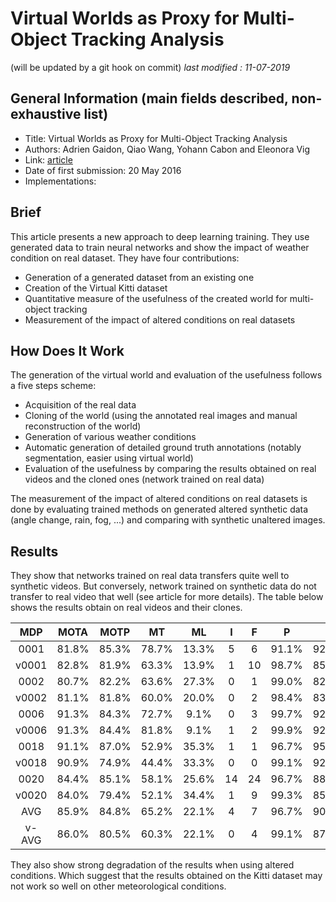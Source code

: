 # Virtual Worlds as Proxy for Multi-Object Tracking Analysis

(will be updated by a git hook on commit)
_last modified : 11-07-2019_

## General Information (main fields described, non-exhaustive list)

- Title: Virtual Worlds as Proxy for Multi-Object Tracking Analysis
- Authors: Adrien Gaidon, Qiao Wang, Yohann Cabon and Eleonora Vig
- Link: [article](https://arxiv.org/abs/1605.06457)
- Date of first submission: 20 May 2016
- Implementations: 

## Brief

This article presents a new approach to deep learning training. They use generated data to train neural networks and show the impact of weather condition on real dataset. They have four contributions:

- Generation of a generated dataset from an existing one
- Creation of the Virtual Kitti dataset
- Quantitative measure of the usefulness of the created world for multi-object tracking
- Measurement of the impact of altered conditions on real datasets

## How Does It Work

The generation of the virtual world and evaluation of the usefulness follows a five steps scheme:

- Acquisition of the real data
- Cloning of the world (using the annotated real images and manual reconstruction of the world)
- Generation of various weather conditions
- Automatic generation of detailed ground truth annotations (notably segmentation, easier using virtual world)
- Evaluation of the usefulness by comparing the results obtained on real videos and the cloned ones (network trained on real data)

The measurement of the impact of altered conditions on real datasets is done by evaluating trained methods on generated altered synthetic data (angle change, rain, fog, ...) and comparing with synthetic unaltered images.

## Results

They show that networks trained on real data transfers quite well to synthetic videos. But conversely, network trained on synthetic data do not transfer to real video that well (see article for more details). The table below shows the results obtain on real videos and their clones.

| MDP | MOTA | MOTP | MT | ML | I | F | P | R |
|:-:|:-:|:-:|:-:|:-:|:-:|:-:|:-:|:-:|
| 0001 | 81.8% | 85.3% | 78.7% | 13.3% | 5 | 6 | 91.1% | 92.5% | 
| v0001 | 82.8% | 81.9% | 63.3% | 13.9% | 1 | 10 | 98.7% | 85.8% |
| 0002 | 80.7% | 82.2% | 63.6% | 27.3% | 0 | 1 | 99.0% | 82.5% |
| v0002 | 81.1% | 81.8% | 60.0% | 20.0% | 0 | 2 | 98.4% | 83.4% |
| 0006 | 91.3% | 84.3% | 72.7% | 9.1% | 0 | 3 | 99.7% | 92.3% |
| v0006 | 91.3% | 84.4% | 81.8% | 9.1% | 1 | 2 | 99.9% | 92.0% |
| 0018 | 91.1% | 87.0% | 52.9% | 35.3% | 1 | 1 | 96.7% | 95.2% |
| v0018 | 90.9% | 74.9% | 44.4% | 33.3% | 0 | 0 | 99.1% | 92.4% |
| 0020 | 84.4% | 85.1% | 58.1% | 25.6% | 14 | 24 | 96.7% | 88.7% |
| v0020 | 84.0% | 79.4% | 52.1% | 34.4% | 1 | 9 | 99.3% | 85.6% |
| AVG | 85.9% | 84.8% | 65.2% | 22.1% | 4 | 7 | 96.7% | 90.3% |
| v-AVG | 86.0% | 80.5% | 60.3% | 22.1% | 0 | 4 | 99.1% | 87.9% |

They also show strong degradation of the results when using altered conditions. Which suggest that the results obtained on the Kitti dataset may not work so well on other meteorological conditions.
